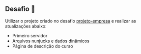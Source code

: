 ## Desafio 🚀

Utilizar o projeto criado no desafio <a href="https://github.com/marimatos/launchbase-bootcamp/tree/master/pagina-cursos">projeto-empresa</a> e realizar as atualizações abaixo:

- Primeiro servidor
- Arquivos nunjucks e dados dinâmicos
- Página de descrição do curso
